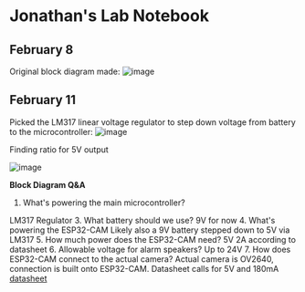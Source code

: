 # Jonathan's Lab Notebook
## February 8
Original block diagram made:
![image](https://github.com/jclee297/ECE445/assets/168769106/88b3398b-493f-4612-a793-c4dcb57c4d92)
## February 11
Picked the LM317 linear voltage regulator to step down voltage from battery to the microcontroller:
![image](https://github.com/jclee297/ECE445/assets/168769106/04a657f4-92a1-4701-b7c5-f45326d278e3)

Finding ratio for 5V output

![image](https://github.com/jclee297/ECE445/assets/168769106/1bde5c05-7cba-4909-b877-385e34f86db3)

**Block Diagram Q&A**
1. What's powering the main microcontroller?

LM317 Regulator
3. What battery should we use?
9V for now
4. What's powering the ESP32-CAM
Likely also a 9V battery stepped down to 5V via LM317
5. How much power does the ESP32-CAM need?
5V 2A according to datasheet
6. Allowable voltage for alarm speakers?
Up to 24V
7. How does ESP32-CAM connect to the actual camera?
Actual camera is OV2640, connection is built onto ESP32-CAM. Datasheet calls for 5V and 180mA
[datasheet](https://www.handsontec.com/dataspecs/module/ESP32-CAM.pdf)
